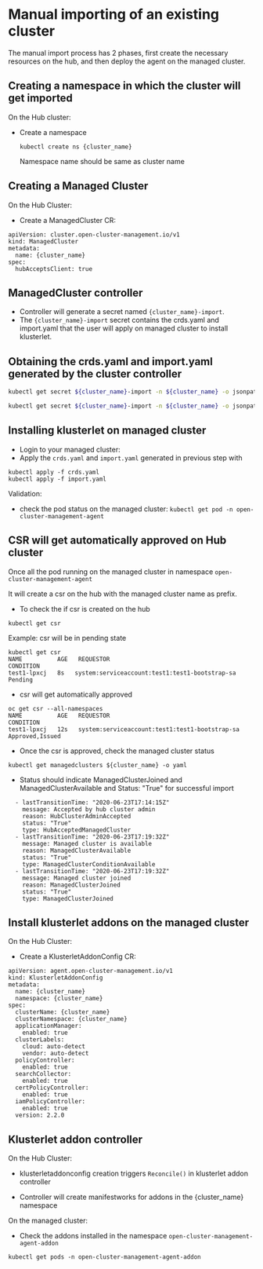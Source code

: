 [comment]: # ( Copyright Contributors to the Open Cluster Management project )

# Manual importing of an existing cluster

The manual import process has 2 phases, first create the necessary resources on the hub, and then deploy the agent on the managed cluster.


## Creating a namespace in which the cluster will get imported
On the Hub cluster:
- Create a namespace
  ```shell
  kubectl create ns {cluster_name}
  ```
  Namespace name should be same as cluster name

## Creating a Managed Cluster
On the Hub Cluster: 
- Create a ManagedCluster CR:

```
apiVersion: cluster.open-cluster-management.io/v1
kind: ManagedCluster
metadata:
  name: {cluster_name}
spec:
  hubAcceptsClient: true
```

## ManagedCluster controller

- Controller will generate a secret named `{cluster_name}-import`.
- The `{cluster_name}-import` secret contains the crds.yaml and import.yaml that the user will apply on managed cluster to install klusterlet.

## Obtaining the crds.yaml and import.yaml generated by the cluster controller

```bash
kubectl get secret ${cluster_name}-import -n ${cluster_name} -o jsonpath={.data.crds\\.yaml} | base64 -D > crds.yaml

kubectl get secret ${cluster_name}-import -n ${cluster_name} -o jsonpath={.data.import\\.yaml} | base64 -D > import.yaml
```

## Installing klusterlet on managed cluster

- Login to your managed cluster:
- Apply the `crds.yaml` and `import.yaml` generated in previous step with 

```
kubectl apply -f crds.yaml
kubectl apply -f import.yaml
```

Validation:
- check the pod status on the managed cluster: `kubectl get pod -n open-cluster-management-agent`


## CSR will get automatically approved on Hub cluster

Once all the pod running on the managed cluster in namespace `open-cluster-management-agent`

It will create a csr on the hub with the managed cluster name as prefix.

- To check the if csr is created on the hub 

```
kubectl get csr
```
Example:  csr will be in pending state

```
kubectl get csr
NAME          AGE   REQUESTOR                                        CONDITION
test1-lpxcj   8s   system:serviceaccount:test1:test1-bootstrap-sa   Pending
```

- csr will get automatically approved

```
oc get csr --all-namespaces
NAME          AGE   REQUESTOR                                        CONDITION
test1-lpxcj   12s   system:serviceaccount:test1:test1-bootstrap-sa   Approved,Issued
```

- Once the csr is approved, check the managed cluster status

```
kubectl get managedclusters ${cluster_name} -o yaml
```

- Status should indicate ManagedClusterJoined and ManagedClusterAvailable and Status: "True" for successful import 

```
  - lastTransitionTime: "2020-06-23T17:14:15Z"
    message: Accepted by hub cluster admin
    reason: HubClusterAdminAccepted
    status: "True"
    type: HubAcceptedManagedCluster
  - lastTransitionTime: "2020-06-23T17:19:32Z"
    message: Managed cluster is available
    reason: ManagedClusterAvailable
    status: "True"
    type: ManagedClusterConditionAvailable
  - lastTransitionTime: "2020-06-23T17:19:32Z"
    message: Managed cluster joined
    reason: ManagedClusterJoined
    status: "True"
    type: ManagedClusterJoined
```

## Install klusterlet addons on the managed cluster

On the Hub Cluster: 
- Create a KlusterletAddonConfig CR:

```
apiVersion: agent.open-cluster-management.io/v1
kind: KlusterletAddonConfig
metadata:
  name: {cluster_name}
  namespace: {cluster_name}
spec:
  clusterName: {cluster_name}
  clusterNamespace: {cluster_name}
  applicationManager:
    enabled: true
  clusterLabels:
    cloud: auto-detect
    vendor: auto-detect
  policyController:
    enabled: true
  searchCollector:
    enabled: true
  certPolicyController:
    enabled: true
  iamPolicyController:
    enabled: true
  version: 2.2.0
```

## Klusterlet addon controller

On the Hub Cluster: 
- klusterletaddonconfig creation triggers `Reconcile()` in klusterlet addon controller

- Controller will create manifestworks for addons in the {cluster_name} namespace

On the managed cluster:
- Check the addons installed in the namespace `open-cluster-management-agent-addon`

```
kubectl get pods -n open-cluster-management-agent-addon
```